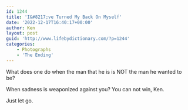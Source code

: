 ```yaml
---
id: 1244
title: 'I&#8217;ve Turned My Back On Myself'
date: '2022-12-17T16:40:17+00:00'
author: Ken
layout: post
guid: 'http://www.lifebydictionary.com/?p=1244'
categories:
    - Photographs
    - 'The Ending'
---
```


What does one do when the man that he is is NOT the man he wanted to be?

When sadness is weaponized against you? You can not win, Ken.

Just let go.